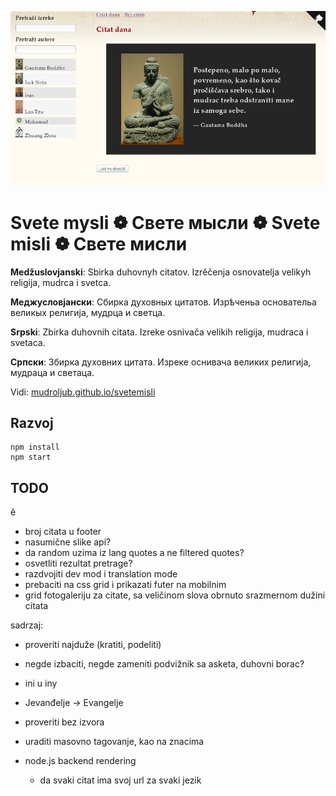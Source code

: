 [![](screen.png)](https://mudroljub.github.io/svetemisli)

# Svete mysli ❁ Свете мысли ❁ Svete misli ❁ Свете мисли

**Medžuslovjanski**: Sbirka duhovnyh citatov. Izrěčenja osnovatelja velikyh religija, mudrca i svetca.

**Меджусловјански**: Сбирка духовных цитатов. Изрѣченьа основательа великых религија, мудрца и светца.

**Srpski**: Zbirka duhovnih citata. Izreke osnivača velikih religija, mudraca i svetaca.

**Српски**: Збирка духовних цитата. Изреке оснивача великих религија, мудраца и светаца.

Vidi: [mudroljub.github.io/svetemisli](https://mudroljub.github.io/svetemisli)

## Razvoj

```
npm install
npm start
```

## TODO

ě

- broj citata u footer
- nasumične slike api?
- da random uzima iz lang quotes a ne filtered quotes?
- osvetliti rezultat pretrage?
- razdvojiti dev mod i translation mode
- prebaciti na css grid i prikazati futer na mobilnim
- grid fotogaleriju za citate, sa veličinom slova obrnuto srazmernom dužini citata

sadrzaj:
- proveriti najduže (kratiti, podeliti)
- negde izbaciti, negde zameniti podvižnik sa asketa, duhovni borac?
- ini u iny
- Jevanđelje -> Evangelje
- proveriti bez izvora
- uraditi masovno tagovanje, kao na znacima

- node.js backend rendering
  - da svaki citat ima svoj url za svaki jezik

